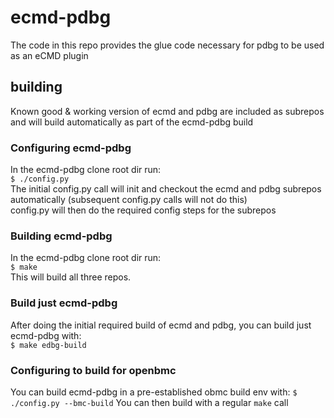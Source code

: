# ecmd-pdbg
The code in this repo provides the glue code necessary for pdbg
to be used as an eCMD plugin

## building
Known good & working version of ecmd and pdbg are included as subrepos
and will build automatically as part of the ecmd-pdbg build

### Configuring ecmd-pdbg
In the ecmd-pdbg clone root dir run:  
`$ ./config.py`  
The initial config.py call will init and checkout the ecmd and pdbg
subrepos automatically (subsequent config.py calls will not do this)  
config.py will then do the required config steps for the subrepos  

### Building ecmd-pdbg
In the ecmd-pdbg clone root dir run:  
`$ make`  
This will build all three repos.

### Build just ecmd-pdbg
After doing the initial required build of ecmd and pdbg, you can build
just ecmd-pdbg with:  
`$ make edbg-build`

### Configuring to build for openbmc
You can build ecmd-pdbg in a pre-established obmc build env with:
`$ ./config.py --bmc-build`
You can then build with a regular `make` call
